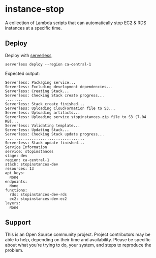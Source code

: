 # instance-stop
A collection of Lambda scripts that can automatically stop EC2 &amp; RDS instances at a specific time.

## Deploy
Deploy with [serverless](https://serverless.com/)
```
serverless deploy --region ca-central-1
```

Expected output:
```
Serverless: Packaging service...
Serverless: Excluding development dependencies...
Serverless: Creating Stack...
Serverless: Checking Stack create progress...
........
Serverless: Stack create finished...
Serverless: Uploading CloudFormation file to S3...
Serverless: Uploading artifacts...
Serverless: Uploading service stopinstances.zip file to S3 (7.04 KB)...
Serverless: Validating template...
Serverless: Updating Stack...
Serverless: Checking Stack update progress...
....................................
Serverless: Stack update finished...
Service Information
service: stopinstances
stage: dev
region: ca-central-1
stack: stopinstances-dev
resources: 13
api keys:
  None
endpoints:
  None
functions:
  rds: stopinstances-dev-rds
  ec2: stopinstances-dev-ec2
layers:
  None
```


## Support

This is an Open Source community project. Project contributors may be able to help, 
depending on their time and availability. Please be specific about what you're 
trying to do, your system, and steps to reproduce the problem.